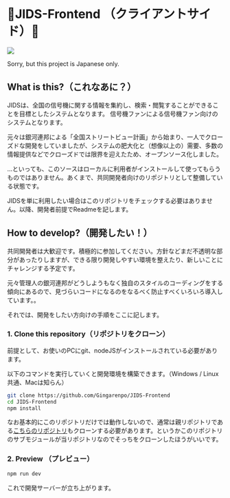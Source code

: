 # 🚥JIDS-Frontend （クライアントサイド）🚥
<img src="https://img.shields.io/badge/Open_source-Free-blue">

Sorry, but this project is Japanese only.

## What is this?（これなあに？）
JIDSは、全国の信号機に関する情報を集約し、検索・閲覧することができることを目標としたシステムとなります。
信号機ファンによる信号機ファン向けのシステムとなります。

元々は銀河連邦による「全国ストリートビュー計画」から始まり、一人でクローズドな開発をしていましたが、システムの肥大化と（想像以上の）需要、多数の情報提供などでクローズドでは限界を迎えたため、オープンソース化しました。

…といっても、このソースはローカルに利用者がインストールして使ってもらうものではありません。あくまで、共同開発者向けのリポジトリとして整備している状態です。

JIDSを単に利用したい場合はこのリポジトリをチェックする必要はありません。以降、開発者前提でReadmeを記します。

## How to develop?（開発したい！）
共同開発者は大歓迎です。積極的に参加してください。方針などまだ不透明な部分があったりしますが、できる限り開発しやすい環境を整えたり、新しいことにチャレンジする予定です。

元々管理人の銀河連邦がどうしようもなく独自のスタイルのコーディングをする傾向にあるので、見づらいコードになるのをなるべく防止すべくいろいろ導入しています。。

それでは、開発をしたい方向けの手順をここに記します。

### 1. Clone this repository（リポジトリをクローン）
前提として、お使いのPCにgit、nodeJSがインストールされている必要があります。

以下のコマンドを実行していくと開発環境を構築できます。（Windows / Linux共通、Macは知らん）
```bash
git clone https://github.com/Gingarenpo/JIDS-Frontend
cd JIDS-Frontend
npm install
```

なお基本的にこのリポジトリだけでは動作しないので、通常は親リポジトリである<a href="https://github.com/Gingarenpo/JIDS">こちらのリポジトリ</a>もクローンする必要があります。というかこのリポジトリのサブモジュールが当リポジトリなのでそっちをクローンしたほうがいいです。

### 2. Preview （プレビュー）
```bash
npm run dev
```
これで開発サーバーが立ち上がります。